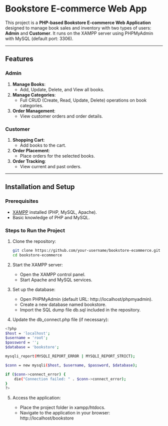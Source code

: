 # Bookstore E-commerce Web App

This project is a **PHP-based Bookstore E-commerce Web Application** designed to manage book sales and inventory with two types of users: **Admin** and **Customer**. It runs on the XAMPP server using PHPMyAdmin with MySQL (default port: 3306).

---

## Features

### Admin
1. **Manage Books**:
   - Add, Update, Delete, and View all books.
2. **Manage Categories**:
   - Full CRUD (Create, Read, Update, Delete) operations on book categories.
3. **Order Management**:
   - View customer orders and order details.

### Customer
1. **Shopping Cart**:
   - Add books to the cart.
2. **Order Placement**:
   - Place orders for the selected books.
3. **Order Tracking**:
   - View current and past orders.

---

## Installation and Setup

### Prerequisites
- [XAMPP](https://www.apachefriends.org/index.html) installed (PHP, MySQL, Apache).
- Basic knowledge of PHP and MySQL.

### Steps to Run the Project
1. Clone the repository:
   ```bash
   git clone https://github.com/your-username/bookstore-ecommerce.git
   cd bookstore-ecommerce

2. Start the XAMPP server:

    - Open the XAMPP control panel.
    - Start Apache and MySQL services.

3. Set up the database:

    - Open PHPMyAdmin (default URL: http://localhost/phpmyadmin).
    - Create a new database named bookstore.
    - Import the SQL dump file db.sql included in the repository.

4. Update the db_connect.php file (if necessary):

```bash
<?php
$host = 'localhost';
$username = 'root';
$password = '';
$database = 'bookstore';

mysqli_report(MYSQLI_REPORT_ERROR | MYSQLI_REPORT_STRICT);

$conn = new mysqli($host, $username, $password, $database);

if ($conn->connect_error) {
    die("Connection failed: " . $conn->connect_error);
}
?>
```

5. Access the application:

   - Place the project folder in xampp/htdocs.
   - Navigate to the application in your browser: http://localhost/bookstore

